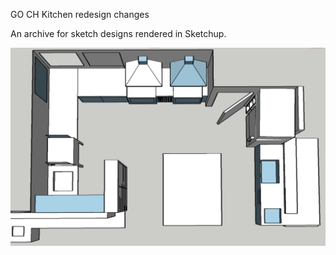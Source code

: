GO CH Kitchen redesign changes

An archive for sketch designs rendered in Sketchup.

![screenshot of changes](./screenshot.png)

